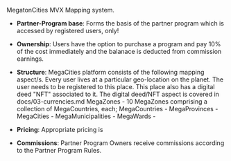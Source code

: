 MegatonCities MVX Mapping system.

- **Partner-Program base**: Forms the basis of the partner program which is accessed by registered users, only!
- **Ownership**: Users have the option to purchase a program and pay 10% of the cost immediately and the balanace is deducted from commission earnings.
- **Structure**: MegaCities platform consists of the following mapping aspect/s. Every user lives at a particular geo-location on the planet. The user needs to be registered to this place. This place also has a digital deed "NFT" associated to it. The digital deed/NFT aspect is covered in docs/03-currencies.md
  MegaZones - 10 MegaZones comprising a collection of MegaCountries, each;
  MegaCountries -
  MegaProvinces -
  MegaCities -
  MegaMunicipalities -
  MegaWards - 
  
- **Pricing**: Appropriate pricing is 
- **Commissions**: Partner Program Owners receive commissions according to the Partner Program Rules.
